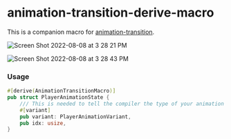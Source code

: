 # animation-transition-derive-macro

This is a companion macro for [animation-transition](https://github.com/tauseefk/animation-transition).

![Screen Shot 2022-08-08 at 3 28 21 PM](https://user-images.githubusercontent.com/11029896/183836973-f002f30f-8ac2-4717-8240-b1a9ecb70813.png)

![Screen Shot 2022-08-08 at 3 28 43 PM](https://user-images.githubusercontent.com/11029896/183836987-f1f6dce6-871e-4e5a-8da3-841734043c46.png)

### Usage

```Rust
#[derive(AnimationTransitionMacro)]
pub struct PlayerAnimationState {
    /// This is needed to tell the compiler the type of your animation variant enum
    #[variant]
    pub variant: PlayerAnimationVariant,
    pub idx: usize,
}
```
